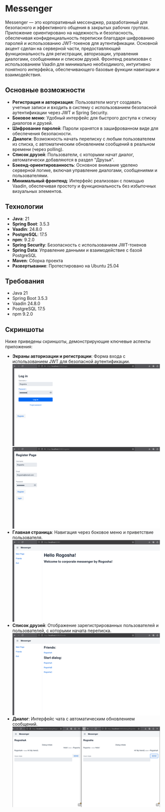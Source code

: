 # Messenger

Messenger — это корпоративный мессенджер, разработанный для безопасного и эффективного общения в закрытых рабочих группах. Приложение ориентировано на надежность и безопасность, обеспечивая конфиденциальность переписки благодаря шифрованию паролей и использованию JWT-токенов для аутентификации. Основной акцент сделан на серверной части, предоставляющей функциональность для регистрации, авторизации, управления диалогами, сообщениями и списком друзей. Фронтенд реализован с использованием Vaadin для минимально необходимого, интуитивно понятного интерфейса, обеспечивающего базовые функции навигации и взаимодействия.

## Основные возможности

- **Регистрация и авторизация**: Пользователи могут создавать учетные записи и входить в систему с использованием безопасной аутентификации через JWT и Spring Security.
- **Боковое меню**: Удобный интерфейс для быстрого доступа к списку диалогов и друзей.
- **Шифрование паролей**: Пароли хранятся в зашифрованном виде для обеспечения безопасности.
- **Диалоги**: Возможность начать переписку с любым пользователем из списка, с автоматическим обновлением сообщений в реальном времени (через polling).
- **Список друзей**: Пользователи, с которыми начат диалог, автоматически добавляются в раздел "Друзья".
- **Бэкенд-ориентированность**: Основное внимание уделено серверной логике, включая управление диалогами, сообщениями и пользователями.
- **Минимальный фронтенд**: Интерфейс реализован с помощью Vaadin, обеспечивая простоту и функциональность без избыточных визуальных элементов.

## Технологии

- **Java**: 21
- **Spring Boot**: 3.5.3
- **Vaadin**: 24.8.0
- **PostgreSQL**: 17.5
- **npm**: 9.2.0
- **Spring Security**: Безопасность с использованием JWT-токенов
- **Spring Data**: Управление данными и взаимодействие с базой PostgreSQL
- **Maven**: Сборка проекта
- **Развертывание**: Протестировано на Ubuntu 25.04

## Требования

- Java 21
- Spring Boot 3.5.3
- Vaadin 24.8.0
- PostgreSQL 17.5
- npm 9.2.0

## Скриншоты

Ниже приведены скриншоты, демонстрирующие ключевые аспекты приложения:

- **Экраны авторизации и регистрации**: Форма входа с использованием JWT для безопасной аутентификации.  
  ![Экран авторизации](screenshots/login)
  ![Экран авторизации](screenshots/register)
- **Главная страница**: Навигация через боковое меню и приветствие пользователя.  
  ![Главная страница](screenshots/mainpage)
- **Список друзей**: Отображение зарегистрированных пользователей и пользователей, с которыми начата переписка.  
  ![Список друзей](screenshots/friends)
- **Диалог**: Интерфейс чата с автоматическим обновлением сообщений.  
  ![Диалог](screenshots/dialog)
